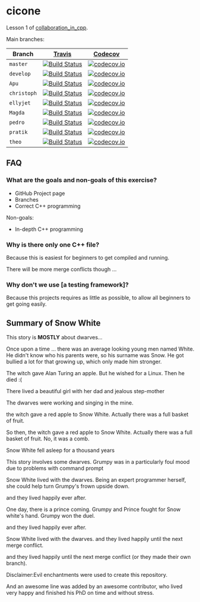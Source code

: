 # cicone

Lesson 1 of [collaboration_in_cpp](https://github.com/richelbilderbeek/collaboration_in_cpp).

Main branches:

Branch|[Travis](https://travis-ci.org)|[Codecov](https://www.codecov.io)
---|---|---
`master` |[![Build Status](https://travis-ci.org/richelbilderbeek/cicone.svg?branch=master)](https://travis-ci.org/richelbilderbeek/cicone)|[![codecov.io](https://codecov.io/github/richelbilderbeek/cicone/coverage.svg?branch=master)](https://codecov.io/github/richelbilderbeek/cicone/branch/master)
`develop`|[![Build Status](https://travis-ci.org/richelbilderbeek/cicone.svg?branch=develop)](https://travis-ci.org/richelbilderbeek/cicone)|[![codecov.io](https://codecov.io/github/richelbilderbeek/cicone/coverage.svg?branch=develop)](https://codecov.io/github/richelbilderbeek/cicone/branch/develop)
`Apu` |[![Build Status](https://travis-ci.org/richelbilderbeek/cicone.svg?branch=Apu)](https://travis-ci.org/richelbilderbeek/cicone)|[![codecov.io](https://codecov.io/github/richelbilderbeek/cicone/coverage.svg?branch=Apu)](https://codecov.io/github/richelbilderbeek/cicone/branch/Apu)
`christoph`|[![Build Status](https://travis-ci.org/richelbilderbeek/cicone.svg?branch=christoph)](https://travis-ci.org/richelbilderbeek/cicone)|[![codecov.io](https://codecov.io/github/richelbilderbeek/cicone/coverage.svg?branch=christoph)](https://codecov.io/github/richelbilderbeek/cicone/branch/christoph)
`ellyjet`|[![Build Status](https://travis-ci.org/richelbilderbeek/cicone.svg?branch=ellyjet)](https://travis-ci.org/richelbilderbeek/cicone)|[![codecov.io](https://codecov.io/github/richelbilderbeek/cicone/coverage.svg?branch=ellyjet)](https://codecov.io/github/richelbilderbeek/cicone/branch/ellyjet)
`Magda` |[![Build Status](https://travis-ci.org/richelbilderbeek/cicone.svg?branch=Magda)](https://travis-ci.org/richelbilderbeek/cicone)|[![codecov.io](https://codecov.io/github/richelbilderbeek/cicone/coverage.svg?branch=Magda)](https://codecov.io/github/richelbilderbeek/cicone/branch/Magda)
`pedro`|[![Build Status](https://travis-ci.org/richelbilderbeek/cicone.svg?branch=pedro)](https://travis-ci.org/richelbilderbeek/cicone)|[![codecov.io](https://codecov.io/github/richelbilderbeek/cicone/coverage.svg?branch=pedro)](https://codecov.io/github/richelbilderbeek/cicone/branch/pedro)
`pratik` |[![Build Status](https://travis-ci.org/richelbilderbeek/cicone.svg?branch=pratik)](https://travis-ci.org/richelbilderbeek/cicone)|[![codecov.io](https://codecov.io/github/richelbilderbeek/cicone/coverage.svg?branch=pratik)](https://codecov.io/github/richelbilderbeek/cicone/branch/pratik)
`theo`|[![Build Status](https://travis-ci.org/richelbilderbeek/cicone.svg?branch=theo)](https://travis-ci.org/richelbilderbeek/cicone)|[![codecov.io](https://codecov.io/github/richelbilderbeek/cicone/coverage.svg?branch=theo)](https://codecov.io/github/richelbilderbeek/cicone/branch/theo)




## FAQ

### What are the goals and non-goals of this exercise?

 * GitHub Project page
 * Branches
 * Correct C++ programming

Non-goals:

 * In-depth C++ programming

### Why is there only one C++ file?

Because this is easiest for beginners to get compiled and running.

There will be more merge conflicts though ...

### Why don't we use [a testing framework]?

Because this projects requires as little as possible, 
to allow all beginners to get going easily.

## Summary of Snow White

This story is **MOSTLY** about dwarves...

Once upon a time ...
there was an average looking young men named White. He didn't know who his parents were, 
so his surname was Snow. He got bullied a lot for that growing up, which only made him stronger.





The witch gave Alan Turing an apple. But he wished for a Linux. Then he died :(

There lived a beautiful girl with her dad and jealous step-mother


The dwarves were working and singing in the mine.

the witch gave a red apple to Snow White. Actually there was a full basket of fruit.

So then, the witch gave a red apple to Snow White. Actually there was a full basket of fruit.
No, it was a comb.



Snow White fell asleep for a thousand years



This story involves some dwarves.
Grumpy was in a particularly foul mood due to problems with command prompt

Snow White lived with the dwarves. Being an expert programmer herself, she could help turn Grumpy's frown upside down.

and they lived happily ever after.

One day, there is a prince coming. Grumpy and Prince fought for Snow white's hand. Grumpy won the duel.

and they lived happily ever after.


Snow White lived with the dwarves.
and they lived happily until the next merge conflict.


and they lived happily until the next merge conflict (or they made their own branch).

Disclaimer:Evil enchantments were used to create this repository.

And an awesome line was added by an awesome contributor, who lived very happy and finished his PhD on time and without stress.

